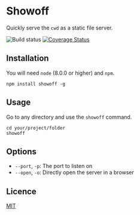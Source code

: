 # Showoff
Quickly serve the `cwd` as a static file server.

![Build status](https://api.travis-ci.org/jamiter/showoff.png)&nbsp;[![Coverage Status](https://coveralls.io/repos/jamiter/showoff/badge.png)](https://coveralls.io/r/jamiter/showoff)

## Installation

You will need `node` (8.0.0 or higher) and `npm`.

    npm install showoff -g

## Usage

Go to any directory and use the `showoff` command.

    cd your/project/folder
    showoff

## Options

- `--port`, `-p`: The port to listen on
- `--open`, `-o`: Directly open the server in a browser

## Licence

[MIT](./LICENSE)
